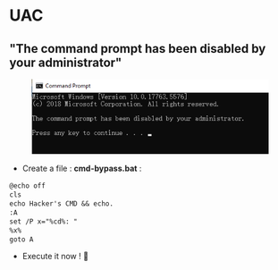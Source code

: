 # UAC

## "The command prompt has been disabled by your administrator"

<figure><img src="../../.gitbook/assets/image (163).png" alt=""><figcaption></figcaption></figure>

* Create a file : **cmd-bypass.bat** :

```
@echo off 
cls
echo Hacker's CMD && echo.
:A 
set /P x="%cd%: " 
%x% 
goto A
```

* Execute it now ! :drum:
